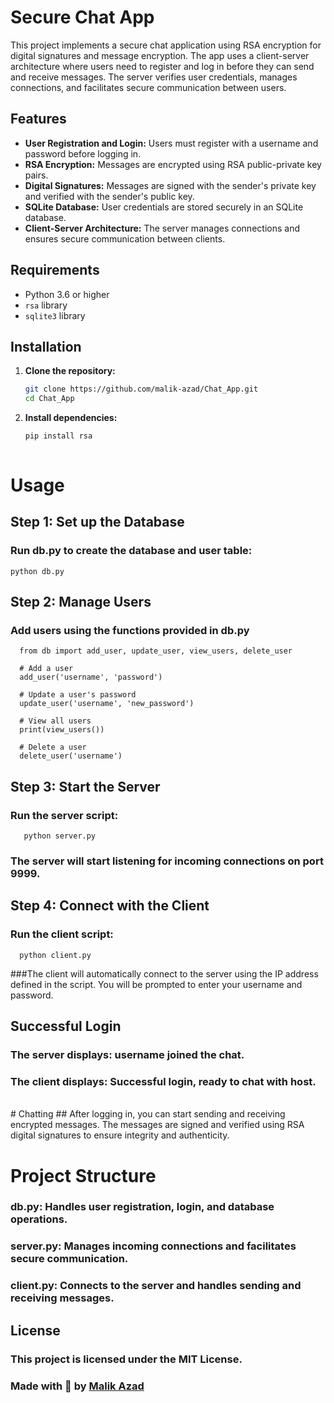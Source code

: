 # Secure Chat App

This project implements a secure chat application using RSA encryption for digital signatures and message encryption. The app uses a client-server architecture where users need to register and log in before they can send and receive messages. The server verifies user credentials, manages connections, and facilitates secure communication between users.

## Features

- **User Registration and Login:** Users must register with a username and password before logging in.
- **RSA Encryption:** Messages are encrypted using RSA public-private key pairs.
- **Digital Signatures:** Messages are signed with the sender's private key and verified with the sender's public key.
- **SQLite Database:** User credentials are stored securely in an SQLite database.
- **Client-Server Architecture:** The server manages connections and ensures secure communication between clients.

## Requirements

- Python 3.6 or higher
- `rsa` library
- `sqlite3` library

## Installation

1. **Clone the repository:**
   ```sh
   git clone https://github.com/malik-azad/Chat_App.git
   cd Chat_App
2. **Install dependencies:**
   ```sh
   pip install rsa
  
# Usage
## Step 1: Set up the Database
### Run db.py to create the database and user table:
    python db.py
    
## Step 2: Manage Users
### Add users using the functions provided in db.py
      from db import add_user, update_user, view_users, delete_user
   
      # Add a user
      add_user('username', 'password')
      
      # Update a user's password
      update_user('username', 'new_password')
      
      # View all users
      print(view_users())
      
      # Delete a user
      delete_user('username')

 ## Step 3: Start the Server
 ### Run the server script:
       python server.py

### The server will start listening for incoming connections on port 9999.
   
## Step 4: Connect with the Client
### Run the client script:
      python client.py
      
###The client will automatically connect to the server using the IP address defined in the script. You will be prompted to enter your username and password.

## Successful Login
### The server displays: username joined the chat.
### The client displays: Successful login, ready to chat with host.

<br>
# Chatting
## After logging in, you can start sending and receiving encrypted messages. The messages are signed and verified using RSA digital signatures to ensure integrity and authenticity.

# Project Structure
### <b> db.py: </b> Handles user registration, login, and database operations.
### <b> server.py: </b> Manages incoming connections and facilitates secure communication.
### <b> client.py: </b> Connects to the server and handles sending and receiving messages.

## License
### This project is licensed under the MIT License.

### Made with 🤍 by [Malik Azad](https://www.linkedin.com/in/malikazad)
